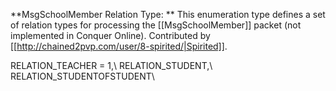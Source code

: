 **MsgSchoolMember Relation Type: ** This enumeration type defines a set of relation types for processing the [[MsgSchoolMember]] packet (not implemented in Conquer Online). Contributed by [[http://chained2pvp.com/user/8-spirited/|Spirited]].

RELATION_TEACHER = 1,\\
RELATION_STUDENT,\\
RELATION_STUDENTOFSTUDENT\\
